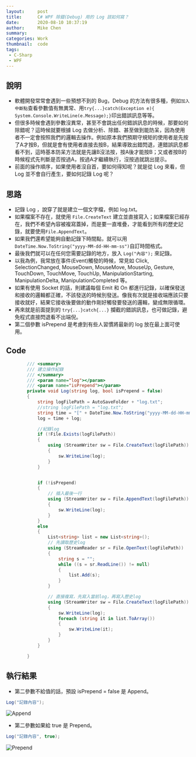 ```yaml
---
layout:     post
title:      C# WPF 除錯(Debug) 用的 Log 該如何寫？
date:       2020-08-10 10:37:19
author:     Mike Chen
summary:    
categories: Work
thumbnail:  code
tags:
 - C-Sharp
 - WPF
---
```



## 說明
* 軟體開發常常會遇到一些預想不到的 Bug，Debug 的方法有很多種，例如`加入中斷點`查看參數值有無異常、用`try{...}catch(Exception e){ System.Console.WriteLine(e.Message);}`印出錯誤訊息等等。
* 但很多時候會遇到參數沒異常，甚至不會跳出任何錯誤訊息的時候，那要如何除錯呢？這時候就要根據 Log 去做分析、除錯、甚至做到能防呆，因為使用者不一定會按照我們的邏輯去操作。例如原本我們預期守規矩的使用者是先按了A才按B，但就是會有使用者直接去按B，結果導致出錯閃退，連錯誤訊息都看不到，這時基本防呆方法就是先讓B沒法按，按A後才能按B；又或者按B的時候程式先判斷是否按過A，按過A才繼續執行，沒按過就跳出提示。
* 前面的操作順序，如果使用者沒自首，要如何得知呢？就是從 Log 來看，但 Log 並不會自行產生，要如何記錄 Log 呢？

## 思路
* 記錄 Log ，說穿了就是建立一個文字檔，例如 log.txt。
* 如果檔案不存在，就使用 `File.CreateText` 建立並直接寫入；如果檔案已經存在，我們不希望內容被複寫蓋掉，而是要一直堆疊，才能看到所有的歷史記錄，就要使用`File.AppendText`。
* 如果我們還希望能夠自動記錄下時間點，就可以用 `DateTime.Now.ToString("yyyy-MM-dd-HH-mm-ss")`自訂時間格式。
* 最後我們就可以在任何您需要記錄的地方，放入 `Log("內容");` 來記錄。
* 以我為例，我常放在事件(Event)觸發的時候，常見如 Click, SelectionChanged, MouseDown, MouseMove, MouseUp, Gesture, TouchDown, TouchMove, TouchUp, ManipulationStarting, ManipulationDelta, ManipulationCompleted 等。
* 如果有使用 Socket 的話，則建議每個 Emit 和 On 都進行記錄，以確保發送和接收的邏輯都正確，不該發送的時候別發送。像我有次就是接收端應該只要接收就好，結果它接收後要做的動作剛好觸發要發送的邏輯，變成無限循環。
* 再來就是前面提到的 `try{...}catch{...}` 攔截的錯誤訊息，也可做記錄，避免程式直接閃退看不出端倪。
* 第二個參數 isPrepend 是考慮到有些人習慣將最新的 log 放在最上面可使用。

## Code
```csharp
        /// <summary>
        /// 建立操作紀錄
        /// </summary>
        /// <param name="log"></param>
        /// <param name="isPrepend"></param>
        private void Log(string log, bool isPrepend = false)
        {
            string logFilePath = AutoSaveFolder + "log.txt";
            //string logFilePath = "log.txt";
            string time = "[" + DateTime.Now.ToString("yyyy-MM-dd-HH-mm-ss") + "] ";
            log = time + log;

            //紀錄log
            if (!File.Exists(logFilePath))
            {
                using (StreamWriter sw = File.CreateText(logFilePath))
                {
                    sw.WriteLine(log);
                }
            }


            if (!isPrepend)
            {
                // 插入最後一行
                using (StreamWriter sw = File.AppendText(logFilePath))
                {
                    sw.WriteLine(log);
                }
            }
            else
            {
                List<string> list = new List<string>();
                // 先讀取歷史log
                using (StreamReader sr = File.OpenText(logFilePath))
                {
                    string s = "";
                    while ((s = sr.ReadLine()) != null)
                    {
                        list.Add(s);
                    }
                }

                // 直接複寫，先寫入當前log，再寫入歷史log
                using (StreamWriter sw = File.CreateText(logFilePath))
                {
                    sw.WriteLine(log);
                    foreach (string it in list.ToArray())
                    {
                        sw.WriteLine(it);
                    }
                }
            }

        }
```

## 執行結果

* 第二參數不給值的話，預設 isPrepend = false 是 Append。
```csharp
Log("記錄內容");
```

![Append](https://i.imgur.com/3Fr5HNK.png)

* 第二參數如果給 true 是 Prepend。
```csharp
Log("記錄內容", true);
```

![Prepend](https://i.imgur.com/UPrIiWD.png)